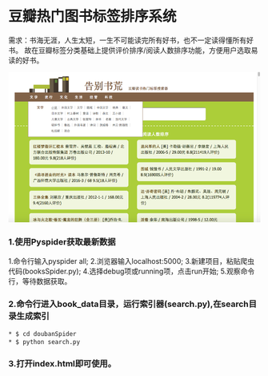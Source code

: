 # 豆瓣热门图书标签排序系统

需求：书海无涯，人生太短，一生不可能读完所有好书，也不一定读得懂所有好书。
故在豆瓣标签分类基础上提供评价排序/阅读人数排序功能，方便用户选取易读的好书。

![](index.png)

### 1.使用Pyspider获取最新数据

1.命令行输入pyspider all;
2.浏览器输入localhost:5000;
3.新建项目，粘贴爬虫代码(booksSpider.py);
4.选择debug项或running项，点击run开始;
5.观察命令行，等待数据获取。

### 2.命令行进入book_data目录，运行索引器(search.py),在search目录生成索引

	* $ cd doubanSpider
	* $ python search.py

### 3.打开index.html即可使用。

